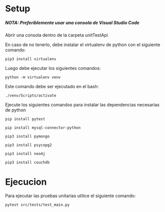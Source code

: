 # Setup
##### NOTA: Preferiblemente usar una consola de Visual Studio Code

Abrir una consola dentro de la carpeta unitTestApi

En caso de no tenerlo, debe instalar el virtualenv de python con el siguiente comando:

``` 
pip3 install virtualenv
```

Luego debe ejecutar los siguientes comandos:

``` 
python -m virtualenv venv
```

Este comando debe ser ejecutado en el bash: 
```
./venv/Scripts/activate
```

Ejecute los siguientes comandos para instalar las dependencias necesarias de python
```
pip install pytest 

pip install mysql-connector-python

pip3 install pymongo

pip3 install psycopg2

pip3 install neo4j

pip3 install couchdb
```

# Ejecucion
Para ejecutar las pruebas unitarias utilice el siguiente comando:

``` 
pytest src/tests/test_main.py 
```